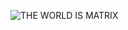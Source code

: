 ![THE WORLD IS MATRIX](https://github.com/Jaosivas/Jaosivas/assets/86584504/47dc11a8-4cf5-4579-8dca-2585942cfd92)
